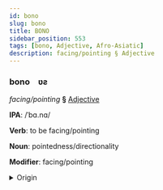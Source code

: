 ```yaml
---
id: bono
slug: bono
title: BONO
sidebar_position: 553
tags: [bono, Adjective, Afro-Asiatic]
description: facing/pointing § Adjective
---
```


### bono&emsp;<span kind="abugida">ʋƨ</span>

*facing/pointing* **§** [Adjective](../../tags/Adjective)

**IPA**: /ˈbɑ.nɑ/

**Verb**: to be facing/pointing

**Noun**: pointedness/directionality

**Modifier**: facing/pointing

<details>
    <summary>Origin</summary>
    Hebrew פָּנָה paná /pa'na/<br/>
    <em>Afro-Asiatic Language Family</em>
</details>